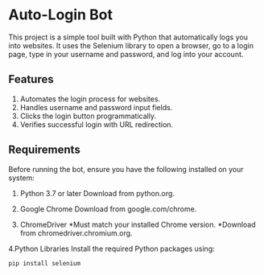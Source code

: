 # Auto-Login Bot

This project is a simple tool built with Python that automatically logs you into websites. It uses the Selenium library to open a browser, go to a login page, type in your username and password, and log into your account.

## Features

1. Automates the login process for websites.
2. Handles username and password input fields.
3. Clicks the login button programmatically.
4. Verifies successful login with URL redirection.

## Requirements

Before running the bot, ensure you have the following installed on your system:

1. Python 3.7 or later
Download from python.org.

2. Google Chrome
Download from google.com/chrome.

3. ChromeDriver
  *Must match your installed Chrome version.
  *Download from chromedriver.chromium.org.

4.Python Libraries
Install the required Python packages using:
```bash
pip install selenium
```
